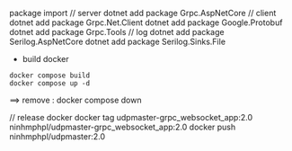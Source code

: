 package import
// server
dotnet add package Grpc.AspNetCore
// client
dotnet add package Grpc.Net.Client
dotnet add package Google.Protobuf
dotnet add package Grpc.Tools
// log
dotnet add package Serilog.AspNetCore
dotnet add package Serilog.Sinks.File

- build docker
```
docker compose build
docker compose up -d
```

==> remove : docker compose down


// release docker
docker tag udpmaster-grpc_websocket_app:2.0 ninhmphpl/udpmaster-grpc_websocket_app:2.0
docker push ninhmphpl/udpmaster:2.0